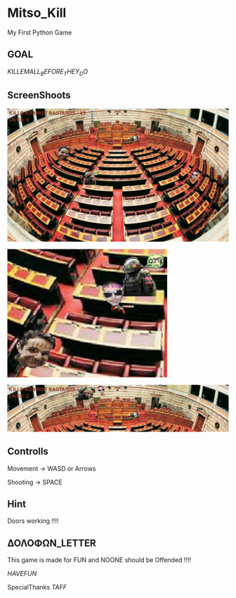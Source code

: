 # Mitso_Kill
 My First Python Game 
 
## GOAL

 $KILLEMALL_BEFORE_THEY_DO$

## ScreenShoots

 ![WTF](https://github.com/Fon2003/Mitso_Kill/blob/main/1screen.png)
 
  ![WTF](https://github.com/Fon2003/Mitso_Kill/blob/main/2scr.png)

  ![WTF](https://github.com/Fon2003/Mitso_Kill/blob/main/3scr.png)
 
## Controlls
 Movement -> WASD or Arrows 
 
 Shooting -> SPACE

## Hint 
 
 Doors working !!!!

 


## ΔΟΛΟΦΩΝ_LETTER
This game is made for FUN and NOONE should be Offended !!!! 
 
$HAVEFUN$

SpecialThanks $TAFF$


 

